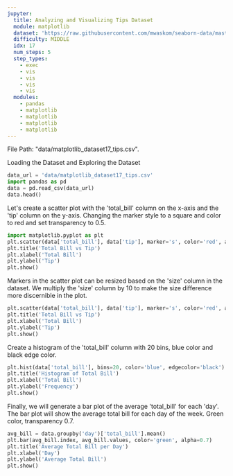 ```yaml
---
jupyter:
  title: Analyzing and Visualizing Tips Dataset
  module: matplotlib
  dataset: 'https://raw.githubusercontent.com/mwaskom/seaborn-data/master/tips.csv'
  difficulty: MIDDLE
  idx: 17
  num_steps: 5
  step_types:
    - exec
    - vis
    - vis
    - vis  
    - vis
  modules: 
    - pandas
    - matplotlib
    - matplotlib
    - matplotlib
    - matplotlib
---
```


File Path: "data/matplotlib_dataset17_tips.csv".

Loading the Dataset and Exploring the Dataset
```python
data_url = 'data/matplotlib_dataset17_tips.csv'
import pandas as pd
data = pd.read_csv(data_url)
data.head()
```

Let's create a scatter plot with the 'total_bill' column on the x-axis and the 'tip' column on the y-axis. Changing the marker style to a square and color to red and set transparency to 0.5.
```python
import matplotlib.pyplot as plt
plt.scatter(data['total_bill'], data['tip'], marker='s', color='red', alpha=0.5)
plt.title('Total Bill vs Tip')
plt.xlabel('Total Bill')
plt.ylabel('Tip')
plt.show()
```

Markers in the scatter plot can be resized based on the 'size' column in the dataset. We multiply the 'size' column by 10 to make the size difference more discernible in the plot.
```python
plt.scatter(data['total_bill'], data['tip'], marker='s', color='red', alpha=0.5, s=data['size']*10)
plt.title('Total Bill vs Tip')
plt.xlabel('Total Bill')
plt.ylabel('Tip')
plt.show()
```

Create a histogram of the 'total_bill' column with 20 bins, blue color and black edge color.

```python
plt.hist(data['total_bill'], bins=20, color='blue', edgecolor='black')
plt.title('Histogram of Total Bill')
plt.xlabel('Total Bill')
plt.ylabel('Frequency')
plt.show()
```

Finally, we will generate a bar plot of the average 'total_bill' for each 'day'. The bar plot will show the average total bill for each day of the week. Green color, transparency 0.7.
```python
avg_bill = data.groupby('day')['total_bill'].mean()
plt.bar(avg_bill.index, avg_bill.values, color='green', alpha=0.7)
plt.title('Average Total Bill per Day')
plt.xlabel('Day')
plt.ylabel('Average Total Bill')
plt.show()
```